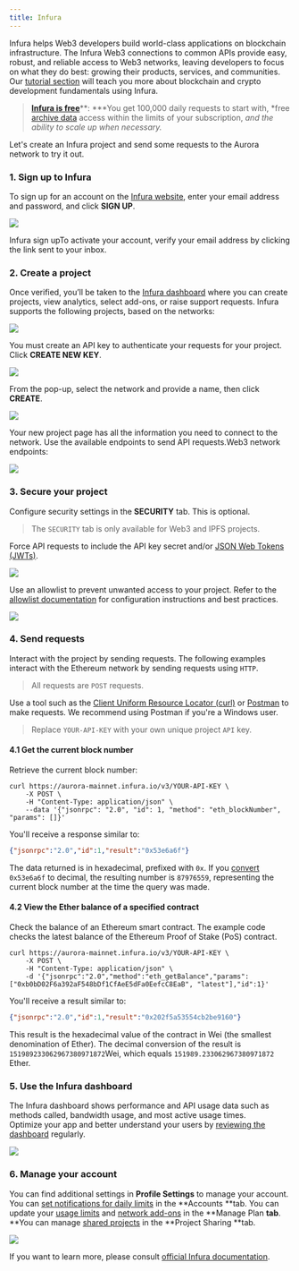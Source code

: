 ```yaml
---
title: Infura
---
```

Infura helps Web3 developers build world-class applications on blockchain infrastructure. The Infura Web3 connections to common APIs provide easy, robust, and reliable access to Web3 networks, leaving developers to focus on what they do best: growing their products, services, and communities. Our [tutorial section](https://docs.infura.io/infura/tutorials) will teach you more about blockchain and crypto development fundamentals using Infura.

> **​**[**Infura is free**](https://infura.io/welcome)**​: ***You get 100,000 daily requests to start with, *free [archive data](https://docs.infura.io/infura/features/archive-data) access within the limits of your subscription, *and the ability to scale up when necessary.*

Let's create an Infura project and send some requests to the Aurora network to try it out.

### 1. Sign up to Infura

To sign up for an account on the [Infura website](https://infura.io/), enter your email address and password, and click **SIGN UP**.

![](https://www.datocms-assets.com/95026/1679605373-inf1.webp)

Infura sign upTo activate your account, verify your email address by clicking the link sent to your inbox.

### 2. Create a project

Once verified, you’ll be taken to the [Infura dashboard](https://infura.io/dashboard) where you can create projects, view analytics, select add-ons, or raise support requests. Infura supports the following projects, based on the networks:

![](https://www.datocms-assets.com/95026/1679605426-screenshot-2023-03-23-at-21-00-00.png)

You must create an API key to authenticate your requests for your project. Click **CREATE NEW KEY**.

![](https://www.datocms-assets.com/95026/1679605466-inf3.png)

From the pop-up, select the network and provide a name, then click **CREATE**.

![](https://www.datocms-assets.com/95026/1679605506-inf4.webp)

Your new project page has all the information you need to connect to the network. Use the available endpoints to send API requests.Web3 network endpoints:

![](https://www.datocms-assets.com/95026/1679605681-inf5.webp)

### 3. Secure your project

Configure security settings in the **SECURITY** tab. This is optional.

> The `SECURITY` tab is only available for Web3 and IPFS projects.

Force API requests to include the API key secret and/or [JSON Web Tokens (JWTs)](https://docs.infura.io/infura/learn/json-web-token-jwt).

![](https://www.datocms-assets.com/95026/1679605849-inf6.webp)

Use an allowlist to prevent unwanted access to your project. Refer to the [allowlist documentation](https://docs.infura.io/infura/networks/ethereum/how-to/secure-a-project/use-an-allowlist) for configuration instructions and best practices.

![](https://www.datocms-assets.com/95026/1679605888-inf7.webp)

### 4. Send requests

Interact with the project by sending requests. The following examples interact with the Ethereum network by sending requests using `HTTP`.

> All requests are `POST` requests.

Use a tool such as the [Client Uniform Resource Locator (curl)](https://docs.infura.io/infura/learn/curl) or [Postman](https://www.postman.com/downloads/) to make requests. We recommend using Postman if you're a Windows user.

> Replace `YOUR-API-KEY` with your own unique project `API` key.

#### 4.1 Get the current block number

Retrieve the current block number:

```shell
curl https://aurora-mainnet.infura.io/v3/YOUR-API-KEY \
    -X POST \
    -H "Content-Type: application/json" \
    --data '{"jsonrpc": "2.0", "id": 1, "method": "eth_blockNumber", "params": []}'
```

You'll receive a response similar to:

```json
{"jsonrpc":"2.0","id":1,"result":"0x53e6a6f"}
```

The data returned is in hexadecimal, prefixed with `0x`. If you [convert](https://www.rapidtables.com/convert/number/hex-to-decimal.html) `0x53e6a6f` to decimal, the resulting number is `87976559`, representing the current block number at the time the query was made.

#### 4.2 View the Ether balance of a specified contract

Check the balance of an Ethereum smart contract. The example code checks the latest balance of the Ethereum Proof of Stake (PoS) contract.

```shell
curl https://aurora-mainnet.infura.io/v3/YOUR-API-KEY \
    -X POST \
    -H "Content-Type: application/json" \
    -d '{"jsonrpc":"2.0","method":"eth_getBalance","params": ["0xb0bD02F6a392aF548bDf1CfAeE5dFa0EefcC8EaB", "latest"],"id":1}'
```

You'll receive a result similar to:

```json
{"jsonrpc":"2.0","id":1,"result":"0x202f5a53554cb2be9160"}
```

This result is the hexadecimal value of the contract in Wei (the smallest denomination of Ether). The decimal conversion of the result is `151989233062967380971872`Wei, which equals `151989.233062967380971872` Ether.

### 5. Use the Infura dashboard

The Infura dashboard shows performance and API usage data such as methods called, bandwidth usage, and most active usage times.\
Optimize your app and better understand your users by [reviewing the dashboard](https://docs.infura.io/infura/dashboard-stats) regularly.

![](https://www.datocms-assets.com/95026/1679606470-inf8.webp)

### 6. Manage your account

You can find additional settings in **Profile Settings** to manage your account. You can [set notifications for daily limits](https://docs.infura.io/infura/networks/ethereum/how-to/avoid-rate-limiting#tips-to-avoid-rate-limiting) in the **Accounts **tab. You can update your [usage limits](https://docs.infura.io/infura/networks/ethereum/how-to/secure-a-project/set-rate-limits) and [network add-ons](https://docs.infura.io/infura/networks/ethereum/how-to/add-a-network-add-on) in the **Manage Plan **tab**. **You can manage [shared projects](https://docs.infura.io/infura/features/project-sharing) in the **Project Sharing **tab.

![](https://www.datocms-assets.com/95026/1679606490-inf9.webp)

If you want to learn more, please consult [official Infura documentation](https://docs.infura.io/infura/).
